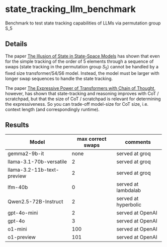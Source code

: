 # state_tracking_llm_benchmark

Benchmark to test state tracking capabilities of LLMs via permutation group S_5

## Details

The paper [The Illusion of State in State-Space Models](https://arxiv.org/pdf/2404.08819) has shown that even for the simple tracking of the order of 5 elements through a sequence of swaps (state tracking in the permutation group $S_5$) cannot be handled by a fixed size transformer/S4/S6 model. Instead, the model must be larger with longer swap sequences to handle the state tracking.

The paper [The Expressive Power of Transformers with Chain of Thought](https://arxiv.org/pdf/2310.07923), however, has shown that state-tracking and reasoning improves with CoT / scratchpad, but that the size of CoT / scratchpad is relevant for determining the expressiveness. So you can trade-off model-size for CoT size, i.e. context length (and correspondingly runtime).

## Results

| Model                      | max correct swaps | comments             |
| -------------------------- | ----------------- | -------------------- |
| gemma2-9b-it               | none              | served at groq       |
| llama-3.1-70b-versatile    | 2                 | served at groq       |
| llama-3.2-11b-text-preview | 2                 | served at groq       |
| lfm-40b                    | 0                 | served at lambdalab  |
| Qwen2.5-72B-Instruct       | 2                 | served at hyperbolic |
| gpt-4o-mini                | 2                 | served at OpenAI     |
| gpt-4o                     | 3                 | served at OpenAI     |
| o1-mini                    | 100               | served at OpenAI     |
| o1-preview                 | 101               | served at OpenAI     |

